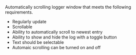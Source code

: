 Automatically scrolling logger window that meets the following requirements. 

- Regularly update
- Scrollable
- Ability to automatically scroll to newest entry
- Ability to show and hide the log with a toggle button
- Text should be selectable
- Automaic scrolling can be turned on and off
